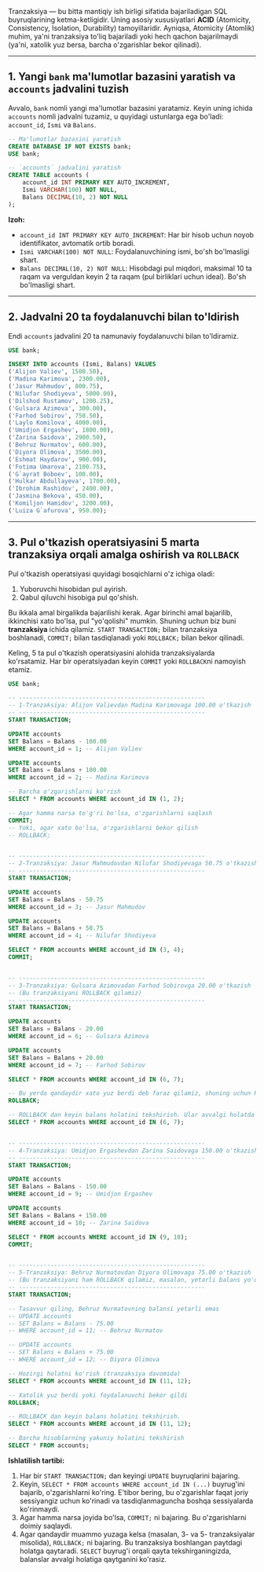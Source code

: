 Tranzaksiya — bu bitta mantiqiy ish birligi sifatida bajariladigan SQL buyruqlarining ketma-ketligidir. Uning asosiy xususiyatlari **ACID** (Atomicity, Consistency, Isolation, Durability) tamoyillaridir. Ayniqsa, Atomicity (Atomlik) muhim, ya'ni tranzaksiya to'liq bajariladi yoki hech qachon bajarilmaydi (ya'ni, xatolik yuz bersa, barcha o'zgarishlar bekor qilinadi).

-----

## 1\. Yangi `bank` ma'lumotlar bazasini yaratish va `accounts` jadvalini tuzish

Avvalo, `bank` nomli yangi ma'lumotlar bazasini yaratamiz. Keyin uning ichida `accounts` nomli jadvalni tuzamiz, u quyidagi ustunlarga ega bo'ladi: `account_id`, `Ismi` va `Balans`.

```sql
-- Ma'lumotlar bazasini yaratish
CREATE DATABASE IF NOT EXISTS bank;
USE bank;

-- `accounts` jadvalini yaratish
CREATE TABLE accounts (
    account_id INT PRIMARY KEY AUTO_INCREMENT,
    Ismi VARCHAR(100) NOT NULL,
    Balans DECIMAL(10, 2) NOT NULL
);
```

**Izoh:**

  * `account_id INT PRIMARY KEY AUTO_INCREMENT`: Har bir hisob uchun noyob identifikator, avtomatik ortib boradi.
  * `Ismi VARCHAR(100) NOT NULL`: Foydalanuvchining ismi, bo'sh bo'lmasligi shart.
  * `Balans DECIMAL(10, 2) NOT NULL`: Hisobdagi pul miqdori, maksimal 10 ta raqam va verguldan keyin 2 ta raqam (pul birliklari uchun ideal). Bo'sh bo'lmasligi shart.

-----

## 2\. Jadvalni 20 ta foydalanuvchi bilan to'ldirish

Endi `accounts` jadvalini 20 ta namunaviy foydalanuvchi bilan to'ldiramiz.

```sql
USE bank;

INSERT INTO accounts (Ismi, Balans) VALUES
('Alijon Valiev', 1500.50),
('Madina Karimova', 2300.00),
('Jasur Mahmudov', 800.75),
('Nilufar Shodiyeva', 5000.00),
('Dilshod Rustamov', 1200.25),
('Gulsara Azimova', 300.00),
('Farhod Sobirov', 750.50),
('Laylo Komilova', 4000.00),
('Umidjon Ergashev', 1800.00),
('Zarina Saidova', 2900.50),
('Behruz Nurmatov', 600.00),
('Diyora Olimova', 3500.00),
('Eshmat Haydarov', 900.00),
('Fotima Umarova', 2100.75),
('G`ayrat Boboev', 100.00),
('Hulkar Abdullayeva', 1700.00),
('Ibrohim Rashidov', 2400.00),
('Jasmina Bekova', 450.00),
('Komiljon Hamidov', 3200.00),
('Luiza G`afurova', 950.00);
```

-----

## 3\. Pul o'tkazish operatsiyasini 5 marta tranzaksiya orqali amalga oshirish va `ROLLBACK`

Pul o'tkazish operatsiyasi quyidagi bosqichlarni o'z ichiga oladi:

1.  Yuboruvchi hisobidan pul ayirish.
2.  Qabul qiluvchi hisobiga pul qo'shish.

Bu ikkala amal birgalikda bajarilishi kerak. Agar birinchi amal bajarilib, ikkinchisi xato bo'lsa, pul "yo'qolishi" mumkin. Shuning uchun biz buni **tranzaksiya** ichida qilamiz.
`START TRANSACTION;` bilan tranzaksiya boshlanadi, `COMMIT;` bilan tasdiqlanadi yoki `ROLLBACK;` bilan bekor qilinadi.

Keling, 5 ta pul o'tkazish operatsiyasini alohida tranzaksiyalarda ko'rsatamiz. Har bir operatsiyadan keyin `COMMIT` yoki `ROLLBACK`ni namoyish etamiz.

```sql
USE bank;

-- -----------------------------------------------------
-- 1-Tranzaksiya: Alijon Valievdan Madina Karimovaga 100.00 o'tkazish
-- -----------------------------------------------------
START TRANSACTION;

UPDATE accounts
SET Balans = Balans - 100.00
WHERE account_id = 1; -- Alijon Valiev

UPDATE accounts
SET Balans = Balans + 100.00
WHERE account_id = 2; -- Madina Karimova

-- Barcha o'zgarishlarni ko'rish
SELECT * FROM accounts WHERE account_id IN (1, 2);

-- Agar hamma narsa to'g'ri bo'lsa, o'zgarishlarni saqlash
COMMIT;
-- Yoki, agar xato bo'lsa, o'zgarishlarni bekor qilish
-- ROLLBACK;


-- -----------------------------------------------------
-- 2-Tranzaksiya: Jasur Mahmudovdan Nilufar Shodiyevaga 50.75 o'tkazish
-- -----------------------------------------------------
START TRANSACTION;

UPDATE accounts
SET Balans = Balans - 50.75
WHERE account_id = 3; -- Jasur Mahmudov

UPDATE accounts
SET Balans = Balans + 50.75
WHERE account_id = 4; -- Nilufar Shodiyeva

SELECT * FROM accounts WHERE account_id IN (3, 4);
COMMIT;


-- -----------------------------------------------------
-- 3-Tranzaksiya: Gulsara Azimovadan Farhod Sobirovga 20.00 o'tkazish
-- (Bu tranzaksiyani ROLLBACK qilamiz)
-- -----------------------------------------------------
START TRANSACTION;

UPDATE accounts
SET Balans = Balans - 20.00
WHERE account_id = 6; -- Gulsara Azimova

UPDATE accounts
SET Balans = Balans + 20.00
WHERE account_id = 7; -- Farhod Sobirov

SELECT * FROM accounts WHERE account_id IN (6, 7);

-- Bu yerda qandaydir xato yuz berdi deb faraz qilamiz, shuning uchun ROLLBACK
ROLLBACK;

-- ROLLBACK dan keyin balans holatini tekshirish. Ular avvalgi holatda qolishi kerak.
SELECT * FROM accounts WHERE account_id IN (6, 7);


-- -----------------------------------------------------
-- 4-Tranzaksiya: Umidjon Ergashevdan Zarina Saidovaga 150.00 o'tkazish
-- -----------------------------------------------------
START TRANSACTION;

UPDATE accounts
SET Balans = Balans - 150.00
WHERE account_id = 9; -- Umidjon Ergashev

UPDATE accounts
SET Balans = Balans + 150.00
WHERE account_id = 10; -- Zarina Saidova

SELECT * FROM accounts WHERE account_id IN (9, 10);
COMMIT;


-- -----------------------------------------------------
-- 5-Tranzaksiya: Behruz Nurmatovdan Diyora Olimovaga 75.00 o'tkazish
-- (Bu tranzaksiyani ham ROLLBACK qilamiz, masalan, yetarli balans yo'q edi)
-- -----------------------------------------------------
START TRANSACTION;

-- Tasavvur qiling, Behruz Nurmatovning balansi yetarli emas
-- UPDATE accounts
-- SET Balans = Balans - 75.00
-- WHERE account_id = 11; -- Behruz Nurmatov

-- UPDATE accounts
-- SET Balans = Balans + 75.00
-- WHERE account_id = 12; -- Diyora Olimova

-- Hozirgi holatni ko'rish (tranzaksiya davomida)
SELECT * FROM accounts WHERE account_id IN (11, 12);

-- Xatolik yuz berdi yoki foydalanuvchi bekor qildi
ROLLBACK;

-- ROLLBACK dan keyin balans holatini tekshirish.
SELECT * FROM accounts WHERE account_id IN (11, 12);

-- Barcha hisoblarning yakuniy holatini tekshirish
SELECT * FROM accounts;
```

**Ishlatilish tartibi:**

1.  Har bir `START TRANSACTION;` dan keyingi `UPDATE` buyruqlarini bajaring.
2.  Keyin, `SELECT * FROM accounts WHERE account_id IN (...)` buyrug'ini bajarib, o'zgarishlarni ko'ring. E'tibor bering, bu o'zgarishlar faqat joriy sessiyangiz uchun ko'rinadi va tasdiqlanmaguncha boshqa sessiyalarda ko'rinmaydi.
3.  Agar hamma narsa joyida bo'lsa, `COMMIT;` ni bajaring. Bu o'zgarishlarni doimiy saqlaydi.
4.  Agar qandaydir muammo yuzaga kelsa (masalan, 3- va 5- tranzaksiyalar misolida), `ROLLBACK;` ni bajaring. Bu tranzaksiya boshlangan paytdagi holatga qaytaradi. `SELECT` buyrug'i orqali qayta tekshirganingizda, balanslar avvalgi holatiga qaytganini ko'rasiz.